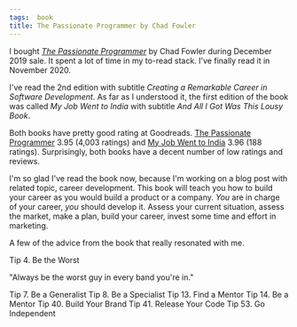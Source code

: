 ```yaml
---
tags:  book
title: The Passionate Programmer by Chad Fowler
---
```

I bought *[The Passionate Programmer](https://pragprog.com/titles/cfcar2/the-passionate-programmer-2nd-edition/)* by Chad Fowler during December 2019 sale. It spent a lot of time in my to-read stack. I've finally read it in November 2020.

I've read the 2nd edition with subtitle *Creating a Remarkable Career in Software Development*. As far as I understood it, the first edition of the book was called *My Job Went to India* with subtitle *And All I Got Was This Lousy Book*.

Both books have pretty good rating at Goodreads. [The Passionate Programmer](https://www.goodreads.com/book/show/6399113-the-passionate-programmer) 3.95 (4,003 ratings) and [My Job Went to India](https://www.goodreads.com/book/show/4103.My_Job_Went_to_India) 3.96 (188 ratings). Surprisingly, both books have a decent number of low ratings and reviews.

I'm so glad I've read the book now, because I'm working on a blog post with related topic, career development. This book will teach you how to build your career as you would build a product or a company. *You* are in charge of your career, *you* should develop it. Assess your current situation, assess the market, make a plan, build your career, invest some time and effort in marketing.

A few of the advice from the book that really resonated with me.

Tip 4. Be the Worst

"Always be the worst guy in every band you're in."

Tip 7. Be a Generalist
Tip 8. Be a Specialist
Tip 13. Find a Mentor
Tip 14. Be a Mentor
Tip 40. Build Your Brand
Tip 41. Release Your Code
Tip 53. Go Independent
